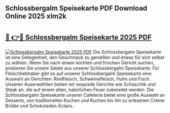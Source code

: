 ## Schlossbergalm Speisekarte PDF Download Online 2025 xIm2k

# <h2><a href="http://gc8gbc.nevu.top/?p=Schlossbergalm+Speisekarte">🔗 👉🔴 Schlossbergalm Speisekarte 2025 PDF</a></h2>

[![Schlossbergalm Speisekarte 2025 PDF](https://i.imgur.com/dBaPXMq.png)](http://gc8gbc.nevu.top/?p=Schlossbergalm+Speisekarte)
Die Schlossbergalm Speisekarte ist eine Gelegenheit, den Geschmack zu genießen und etwas für sich selbst zu wählen. Wenn Sie nach einem leichten und frischen Gericht suchen, probieren Sie unsere Salate aus unserer Schlossbergalm Speisekarte. Für Fleischliebhaber gibt es auf unserer Schlossbergalm Speisekarte eine Auswahl an Gerichten: Rindfleisch, Schweinefleisch, Huhn und Fisch. Unseren Auserwählten bieten wir exquisite Gerichte wie Schaschlik und Steak an, die auf einem alten, natürlichen Feuer zubereitet werden. Die Schlossbergalm Speisekarte unserer Cafeteria bietet eine große Auswahl an Desserts, von traditionellen Kuchen und Kuchen bis hin zu erlesenen Crème Brûlée und Schokoladen-Eclairs.
